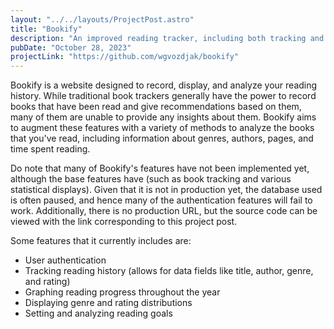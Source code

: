 ```yaml
---
layout: "../../layouts/ProjectPost.astro"
title: "Bookify"
description: "An improved reading tracker, including both tracking and analysis features"
pubDate: "October 28, 2023"
projectLink: "https://github.com/wgvozdjak/bookify"
---
```


Bookify is a website designed to record, display, and analyze your reading history. While traditional book trackers generally have the power to record books that have been read and give recommendations based on them, many of them are unable to provide any insights about them. Bookify aims to augment these features with a variety of methods to analyze the books that you've read, including information about genres, authors, pages, and time spent reading.

Do note that many of Bookify's features have not been implemented yet, although the base features have (such as book tracking and various statistical displays). Given that it is not in production yet, the database used is often paused, and hence many of the authentication features will fail to work. Additionally, there is no production URL, but the source code can be viewed with the link corresponding to this project post.

Some features that it currently includes are:
- User authentication
- Tracking reading history (allows for data fields like title, author, genre, and rating)
- Graphing reading progress throughout the year
- Displaying genre and rating distributions
- Setting and analyzing reading goals
